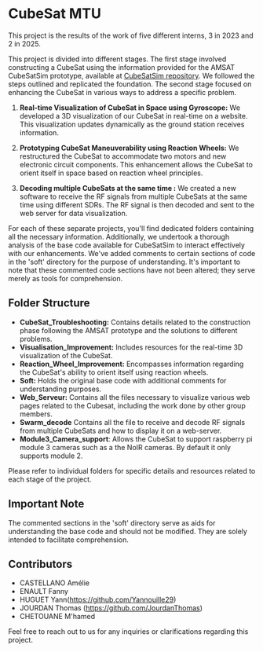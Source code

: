 # CubeSat MTU
This project is the results of the work of five different interns, 3 in 2023 and 2 in 2025.

This project is divided into different stages. 
The first stage involved constructing a CubeSat using the information provided for the AMSAT CubeSatSim prototype, available at [CubeSatSim repository](https://github.com/alanbjohnston/CubeSatSim.git). We followed the steps outlined and replicated the foundation.
The second stage focused on enhancing the CubeSat in various ways to address a specific problem. 

1. **Real-time Visualization of CubeSat in Space using Gyroscope:**
   We developed a 3D visualization of our CubeSat in real-time on a website. This visualization updates dynamically as the ground station receives information.

2. **Prototyping CubeSat Maneuverability using Reaction Wheels:**
   We restructured the CubeSat to accommodate two motors and new electronic circuit components. This enhancement allows the CubeSat to orient itself in space based on reaction wheel principles.

3. **Decoding multiple CubeSats at the same time :**
   We created a new software to receive the RF signals from multiple CubeSats at the same time using different SDRs. The RF signal is then decoded and sent to the web server for data visualization.
   

For each of these separate projects, you'll find dedicated folders containing all the necessary information. Additionally, we undertook a thorough analysis of the base code available for CubeSatSim to interact effectively with our enhancements. We've added comments to certain sections of code in the 'soft' directory for the purpose of understanding. It's important to note that these commented code sections have not been altered; they serve merely as tools for comprehension.

## Folder Structure

- **CubeSat_Troubleshooting:** Contains details related to the construction phase following the AMSAT prototype and the solutions to different problems.
- **Visualisation_Improvement:** Includes resources for the real-time 3D visualization of the CubeSat.
- **Reaction_Wheel_Improvement:** Encompasses information regarding the CubeSat's ability to orient itself using reaction wheels.
- **Soft:** Holds the original base code with additional comments for understanding purposes.
- **Web_Serveur:** Contains all the files necessary to visualize various web pages related to the Cubesat, including the work done by other group members.
- **Swarm_decode**  Contains all the file to receive and decode RF signals from multiple CubeSats and how to display it on a web-server.
- **Module3_Camera_support**: Allows the CubeSat to support raspberry pi module 3 cameras such as a the NoIR cameras. By default it only supports module 2.


Please refer to individual folders for specific details and resources related to each stage of the project.

## Important Note

The commented sections in the 'soft' directory serve as aids for understanding the base code and should not be modified. They are solely intended to facilitate comprehension.

## Contributors
- CASTELLANO Amélie 
- ENAULT Fanny 
- HUGUET Yann(https://github.com/Yannouille29)
- JOURDAN Thomas (https://github.com/JourdanThomas)
- CHETOUANE M'hamed

Feel free to reach out to us for any inquiries or clarifications regarding this project.
